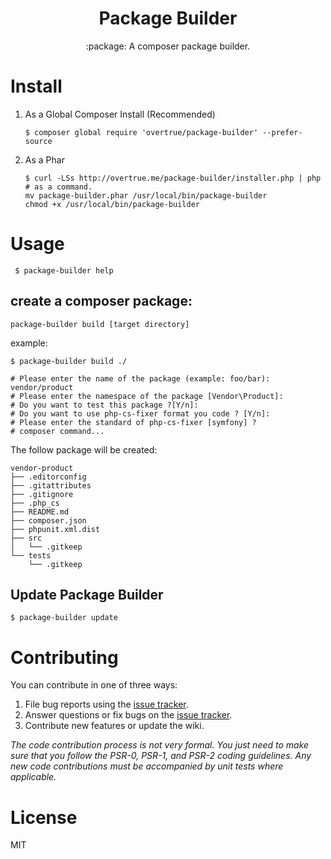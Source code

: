 <h1 align="center"> Package Builder </h1>

<p align="center"> :package: A composer package builder.</p>


# Install


1. As a Global Composer Install (Recommended)

   ```shell
   $ composer global require 'overtrue/package-builder' --prefer-source
   ```

2. As a Phar

   ```shell
   $ curl -LSs http://overtrue.me/package-builder/installer.php | php
   # as a command.
   mv package-builder.phar /usr/local/bin/package-builder
   chmod +x /usr/local/bin/package-builder
   ```

# Usage

```shell
 $ package-builder help
```

## create a composer package:

```
package-builder build [target directory]
```
example:

```shell
$ package-builder build ./

# Please enter the name of the package (example: foo/bar): vendor/product
# Please enter the namespace of the package [Vendor\Product]:
# Do you want to test this package ?[Y/n]:
# Do you want to use php-cs-fixer format you code ? [Y/n]:
# Please enter the standard of php-cs-fixer [symfony] ?
# composer command...
```
The follow package will be created:

```
vendor-product
├── .editorconfig
├── .gitattributes
├── .gitignore
├── .php_cs
├── README.md
├── composer.json
├── phpunit.xml.dist
├── src
│   └── .gitkeep
└── tests
    └── .gitkeep
```

## Update Package Builder

```shell
$ package-builder update
```

# Contributing

You can contribute in one of three ways:

1. File bug reports using the [issue tracker](https://github.com/overtrue/package-builder/issues).
2. Answer questions or fix bugs on the [issue tracker](https://github.com/overtrue/package-builder/issues).
3. Contribute new features or update the wiki.

_The code contribution process is not very formal. You just need to make sure that you follow the PSR-0, PSR-1, and PSR-2 coding guidelines. Any new code contributions must be accompanied by unit tests where applicable._

# License

MIT
